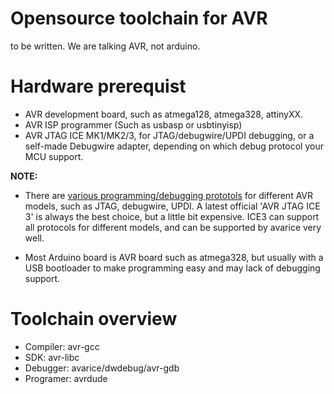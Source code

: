 # Opensource toolchain for AVR
to be written.
We are talking AVR, not arduino.

# Hardware prerequist
* AVR development board, such as atmega128, atmega328, attinyXX.
* AVR ISP programmer (Such as usbasp or usbtinyisp)
* AVR JTAG ICE MK1/MK2/3, for JTAG/debugwire/UPDI debugging, or a self-made Debugwire adapter, depending on which debug protocol your MCU support.

**NOTE:**

- There are [various programming/debugging prototols](https://www.kanda.com/blog/microcontrollers/avr-microcontrollers/avr-microcontroller-programming-interfaces-isp-jtag-tpi-pdi-updi/) for different AVR models, such as JTAG, debugwire, UPDI. A latest official 'AVR JTAG ICE 3' is always the best choice, but a little bit expensive. ICE3 can support all protocols for different models, and can be supported by avarice very well.

- Most Arduino board is AVR board such as atmega328, but usually with a USB bootloader to make programming easy and may lack of debugging support.


# Toolchain overview
* Compiler: avr-gcc
* SDK: avr-libc
* Debugger: avarice/dwdebug/avr-gdb
* Programer: avrdude

